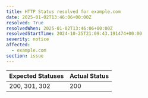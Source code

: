 ```yaml
---
title: HTTP Status resolved for example.com
date: 2025-01-02T13:46:06+00:00Z
resolved: True
resolvedWhen: 2025-01-02T13:46:06+00:00Z
resolvedStartTime: 2024-10-25T21:09:43.191474+00:00
severity: notice
affected:
  - example.com
section: issue
---
```


| Expected Statuses | Actual Status  |
|-------------------|----------------|
| 200, 301, 302 | 200 |
